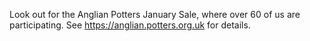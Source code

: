 Look out for the Anglian Potters January Sale, where over 60 of us are participating.  See https://anglian.potters.org.uk for details.
